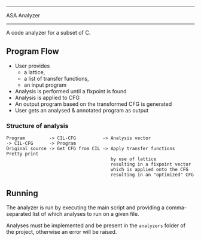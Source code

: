 ***
ASA Analyzer
*** 

A code analyzer for a subset of C. 

## Program Flow
- User provides 
  - a lattice,
  - a list of transfer functions, 
  - an input program
- Analysis is performed until a fixpoint is found
- Analysis is applied to CFG
- An output program based on the transformed CFG is generated
- User gets an analysed & annotated program as output

### Structure of analysis
```
Program         -> CIL-CFG          -> Analysis vector                 -> CIL-CFG      -> Program
Original source -> Get CFG from CIL -> Apply transfer functions           Pretty print
                                       by use of lattice
                                       resulting in a fixpoint vector
                                       which is applied onto the CFG
                                       resulting in an "optimized" CFG
```

## Running
The analyzer is run by executing the main script and providing a comma-separated list of which analyses to run on a given file. 

Analyses must be implemented and be present in the `analyzers` folder of the project, otherwise an error will be raised. 
